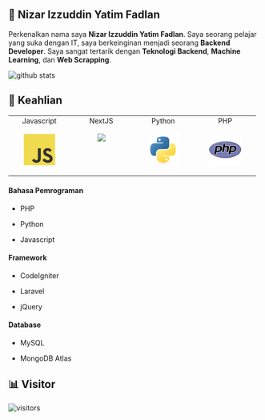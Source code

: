 ## 👦 Nizar Izzuddin Yatim Fadlan

Perkenalkan nama saya **Nizar Izzuddin Yatim Fadlan**. Saya seorang pelajar yang suka dengan IT, saya berkeinginan menjadi seorang **Backend Developer**. Saya sangat tertarik dengan **Teknologi Backend**, **Machine Learning**, dan **Web Scrapping**.

![github stats](https://github-readme-stats.vercel.app/api?username=nizariyf&show_icons=true)

## 🤖 Keahlian

<table>
  <tbody width="100%">
    <tr valign="top">
      <td width="16.7%" align="center" style="padding-bottom: 17px">
        <span>Javascript</span><br><br> 
        <img height="64px" src="https://raw.githubusercontent.com/devicons/devicon/master/icons/javascript/javascript-original.svg">
      </td>
      <td width="16.7%" align="center">
        <span>NextJS</span><br><br> 
        <img height="64px" src="https://cdn.worldvectorlogo.com/logos/nextjs-3.svg">
      </td>
      <td width="16.7%" align="center">
        <span>Python</span><br><br> 
        <img height="64px" src="https://raw.githubusercontent.com/devicons/devicon/master/icons/python/python-original.svg">
      </td>
      <td width="16.7%" align="center">
        <span>PHP</span><br><br> 
        <img height="64px" src="https://raw.githubusercontent.com/devicons/devicon/master/icons/php/php-original.svg">
      </td>
    </tr>
  </tbody>
</table>

#### Bahasa Pemrograman

- PHP

- Python

- Javascript

#### Framework

- CodeIgniter

- Laravel

- jQuery


#### Database

- MySQL

- MongoDB Atlas

## 📊 Visitor

![visitors](https://visitor-badge.glitch.me/badge?page_id=nizariyf)
